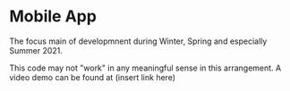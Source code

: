 # Mobile App
The focus main of developmnent during Winter, Spring and especially Summer 2021. 

This code may not "work" in any meaningful sense in this arrangement. A video demo can be found at (insert link here)